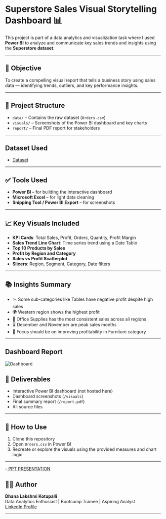 # Superstore Sales Visual Storytelling Dashboard 📊

This project is part of a data analytics and visualization task where I used **Power BI** to analyze and communicate key sales trends and insights using the **Superstore dataset**.

---

## 📌 Objective

To create a compelling visual report that tells a business story using sales data — identifying trends, outliers, and key performance insights.

---

## 📁 Project Structure

- `data/` – Contains the raw dataset (`Orders.csv`)
- `visuals/` – Screenshots of the Power BI dashboard and key charts
- `report/` – Final PDF report for stakeholders

---

## Dataset Used
- <a href = "https://github.com/DhanaLakshmiKotupalli/Superstore-Sales-Visual-Storytelling-Dashboard/blob/main/Orders.csv"> Dataset</a>

---
## ✅ Tools Used

- **Power BI** – for building the interactive dashboard
- **Microsoft Excel** – for light data cleaning
- **Snipping Tool / Power BI Export** – for screenshots

---

## 📈 Key Visuals Included

- **KPI Cards**: Total Sales, Profit, Orders, Quantity, Profit Margin
- **Sales Trend Line Chart**: Time series trend using a Date Table
- **Top 10 Products by Sales**
- **Profit by Region and Category**
- **Sales vs Profit Scatterplot**
- **Slicers**: Region, Segment, Category, Date filters

---

## 📚 Insights Summary

- 📉 Some sub-categories like Tables have negative profit despite high sales
- 🌍 Western region shows the highest profit
- 🛒 Office Supplies has the most consistent sales across all regions
- ⏳ December and November are peak sales months
- 🎯 Focus should be on improving profitability in Furniture category

---

## Dashboard Report
![Dashboard](https://github.com/user-attachments/assets/7cb939b5-9989-4989-9bd4-a06f45c56561)


## 📄 Deliverables

- Interactive Power BI dashboard (not hosted here)
- Dashboard screenshots (`/visuals`)
- Final summary report (`/report.pdf`)
- All source files

---

## 🔗 How to Use

1. Clone this repository
2. Open `Orders.csv` in Power BI
3. Recreate or explore the visuals using the provided measures and chart logic

---

-<a href = "https://github.com/DhanaLakshmiKotupalli/Superstore-Sales-Visual-Storytelling-Dashboard/blob/main/PowerPoint%20Presentation.pptx"> PPT PRESENTATION </a>


## 👩‍💻 Author

**Dhana Lakshmi Kotupalli**  
Data Analytics Enthusiast | Bootcamp Trainee | Aspiring Analyst  
[LinkedIn Profile](https://www.linkedin.com/in/dhanalakshmik506)

---
